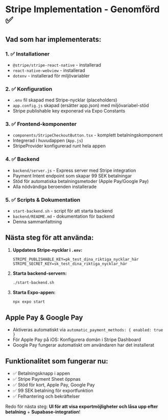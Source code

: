 # Stripe Implementation - Genomförd ✅

## Vad som har implementerats:

### 1. ✅ Installationer
- `@stripe/stripe-react-native` - installerad
- `react-native-webview` - installerad  
- `dotenv` - installerad för miljövariabler

### 2. ✅ Konfiguration
- `.env` fil skapad med Stripe-nycklar (placeholders)
- `app.config.js` skapad (ersätter app.json) med miljövariabel-stöd
- Stripe publishable key exponerad via Expo Constants

### 3. ✅ Frontend-komponenter
- `components/StripeCheckoutButton.tsx` - komplett betalningskomponent
- Integrerad i huvudappen (`App.js`)
- StripeProvider konfigurerad runt hela appen

### 4. ✅ Backend
- `backend/server.js` - Express server med Stripe integration
- Payment Intent endpoint som skapar 99 SEK betalningar
- Stöd för automatiska betalningsmetoder (Apple Pay/Google Pay)
- Alla nödvändiga beroenden installerade

### 5. ✅ Scripts & Dokumentation
- `start-backend.sh` - script för att starta backend
- `backend/README.md` - dokumentation för backend
- Denna sammanfattning

## Nästa steg för att använda:

1. **Uppdatera Stripe-nycklar i `.env`:**
   ```
   STRIPE_PUBLISHABLE_KEY=pk_test_dina_riktiga_nycklar_här
   STRIPE_SECRET_KEY=sk_test_dina_riktiga_nycklar_här
   ```

2. **Starta backend-servern:**
   ```bash
   ./start-backend.sh
   ```

3. **Starta Expo-appen:**
   ```bash
   npx expo start
   ```

## Apple Pay & Google Pay
- Aktiveras automatiskt via `automatic_payment_methods: { enabled: true }`
- För Apple Pay på iOS: Konfigurera domän i Stripe Dashboard
- Google Pay fungerar automatiskt om användaren har det installerat

## Funktionalitet som fungerar nu:
- ✅ Betalningsknapp i appen
- ✅ Stripe Payment Sheet öppnas
- ✅ Stöd för kort, Apple Pay, Google Pay
- ✅ 99 SEK betalning för exportfunktion
- ✅ Felhantering och bekräftelser

Redo för nästa steg: **UI för att visa exportmöjligheter och låsa upp efter betalning** + **Supabase-integration**!